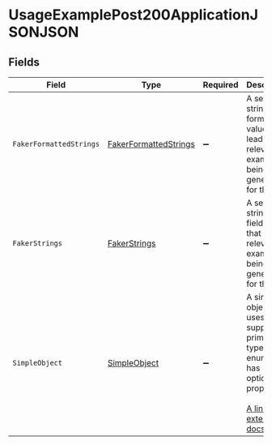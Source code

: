 # UsageExamplePost200ApplicationJSONJSON


## Fields

| Field                                                                                                                                                             | Type                                                                                                                                                              | Required                                                                                                                                                          | Description                                                                                                                                                       |
| ----------------------------------------------------------------------------------------------------------------------------------------------------------------- | ----------------------------------------------------------------------------------------------------------------------------------------------------------------- | ----------------------------------------------------------------------------------------------------------------------------------------------------------------- | ----------------------------------------------------------------------------------------------------------------------------------------------------------------- |
| `FakerFormattedStrings`                                                                                                                                           | [FakerFormattedStrings](../../models/shared/FakerFormattedStrings.md)                                                                                             | :heavy_minus_sign:                                                                                                                                                | A set of strings with format values that lead to relevant examples being generated for them                                                                       |
| `FakerStrings`                                                                                                                                                    | [FakerStrings](../../models/shared/FakerStrings.md)                                                                                                               | :heavy_minus_sign:                                                                                                                                                | A set of strings with fieldnames that lead to relevant examples being generated for them                                                                          |
| `SimpleObject`                                                                                                                                                    | [SimpleObject](../../models/shared/SimpleObject.md)                                                                                                               | :heavy_minus_sign:                                                                                                                                                | A simple object that uses all our supported primitive types and enums and has optional properties.<br/><br/>[A link to the external docs.](https://docs.speakeasyapi.dev) |